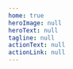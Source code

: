 ```yaml
---
home: true
heroImage: null
heroText: null
tagline: null 
actionText: null
actionLink: null
---
```


<!-- <KeyWord :value="[
  'HTML5', 'CSS3', 'JavaScript', 'TypeScript', 'Web技术',
  'Vue', 'React', 'Angular', '小程序', 'Node',
  '代码设计', '工程化', '代码规范与质量', '代码性能', '浏览器', '客户端',
  '计算机网络', '数据结构', '算法', '设计模式', '架构设计', '操作系统', '数据库', '信息安全', '编译原理',
  '图形动画', '游戏', '音视频流', '可视化',
  '编程语言', 'Android', 'IOS', '云+', 'AI', '区块链',
  '工具',
  ]"
/> -->

<Technology />

